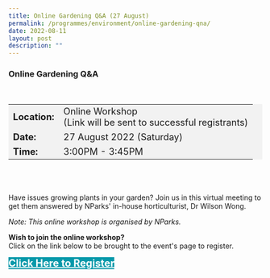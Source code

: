 ```yaml
---
title: Online Gardening Q&A (27 August)
permalink: /programmes/environment/online-gardening-qna/
date: 2022-08-11
layout: post
description: ""
---
```

### Online Gardening Q&A ###

<div style="padding:15px 0 0 0">
<table style="font-size:130%; background-color:#f2f2f2">
	<tbody>
		<tr>
			 <td><b>Location:</b></td><td>Online Workshop<br>(Link will be sent to successful registrants)</td>
		</tr>
		<tr>
		 <td><b>Date:</b> </td><td>27 August 2022 (Saturday)</td>
		</tr>
		<tr>
			<td> <b>Time:</b> </td><td>3:00PM - 3:45PM</td>
		</tr>
	</tbody>
</table>
</div>

<div style="padding:35px 0 0 0">
	<p>Have issues growing plants in your garden? Join us in this virtual meeting to get them answered by NParks' in-house horticulturist, Dr Wilson Wong.</p>
	<p><i>Note: This online workshop is organised by NParks.</i></p>
</div>

<b>	Wish to join the online workshop?</b><br>
Click on the link below to be brought to the event's page to register.
<div>
	<a href="https://www.nparks.gov.sg/activities/events-and-workshops/2022/7/an-easy-start-in-edible-gardening-(july)" style="font-size:20px; width:35%; height:60px; background-color:#0899AA; color:white" class="bp-button"><b>Click Here to Register</b></a>
</div>